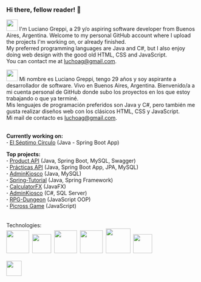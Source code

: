 ### Hi there, fellow reader! 👋

<img height=30 src="https://i1.pngguru.com/preview/715/644/898/world-flag-icons-united-kingdom-flag-art.jpg"> I'm Luciano Greppi, a 29 y/o aspiring software developer from Buenos Aires, Argentina. Welcome to my personal GitHub account where I upload the projects I'm working on, or already finished.<br>
My preferred programming languages are Java and C#, but I also enjoy doing web design with the good old HTML, CSS and JavaScript.<br>
You can contact me at luchoag@gmail.com.<br>

<img height=30 src="https://cdn.icon-icons.com/icons2/1531/PNG/128/3253482-flag-spain-icon_106784.png"> Mi nombre es Luciano Greppi, tengo 29 años y soy aspirante a desarrollador de software. Vivo en Buenos Aires, Argentina. Bienvenido/a a mi cuenta personal de GitHub donde subo los proyectos en los que estoy trabajando o que ya terminé.<br>
Mis lenguajes de programación preferidos son Java y C#, pero también me gusta realizar diseños web con los clásicos HTML, CSS y JavaScript.<br>
Mi mail de contacto es luchoag@gmail.com.<br>

<br>
<b>Currently working on:</b> <br>
<b>·</b> <a href="https://github.com/Luchoag/El-Septimo-Circulo">El Séptimo Círculo</a> (Java - Spring Boot App)<br>

<b>Top projects:</b><br>
<b>·</b> <a href="https://github.com/Luchoag/product-api">Product API</a> (Java, Spring Boot, MySQL, Swagger)<br>
<b>·</b> <a href="https://github.com/Luchoag/product-api">Prácticas API</a> (Java, Spring Boot App, JPA, MySQL)<br>
<b>·</b> <a href="https://github.com/Luchoag/administracion-kiosco-java">AdminKiosco</a> (Java, MySQL)<br>
<b>·</b> <a href="https://github.com/Luchoag/spring-tutorial">Spring-Tutorial</a> (Java, Spring Framework)<br>
<b>·</b> <a href="https://github.com/Luchoag/CalculatorFX">CalculatorFX</a> (JavaFX)<br>
<b>·</b> <a href="https://github.com/Luchoag/AdminKiosco">AdminKiosco</a> (C#, SQL Server)<br>
<b>·</b> <a href="https://github.com/Luchoag/rpg-dungeon">RPG-Dungeon</a> (JavaScript OOP)<br>
<b>·</b> <a href="https://github.com/Luchoag/picross-game">Picross Game</a> (JavaScript)<br>
<br>
<br>
Technologies:<br>
<img height=60 src="https://cdn.iconscout.com/icon/free/png-256/java-23-225999.png">&nbsp;
<img height=50 src="https://symbols.getvecta.com/stencil_96/72_spring-framework-icon.f901b1016d.jpg">&nbsp;
<img height=60 src="https://encrypted-tbn0.gstatic.com/images?q=tbn%3AANd9GcQo8gnVA2n-OPRpw6HwKaHyAYTRd-st-JozSg&usqp=CAU">&nbsp;
<img height=60 src="https://cdn.iconscout.com/icon/free/png-256/git-1-226092.png">&nbsp;
<img height=65 src="https://cdn.icon-icons.com/icons2/2415/PNG/512/mysql_original_wordmark_logo_icon_146417.png">&nbsp;
<img height=50 src="https://cdn.icon-icons.com/icons2/2108/PNG/512/javascript_icon_130900.png">
<br><br>
<a href="https://www.linkedin.com/in/luciano-adolfo-greppi/"><img height=40 src="https://encrypted-tbn0.gstatic.com/images?q=tbn%3AANd9GcSk-cX_eLmfG6blX5lcqrcnB59gvHWpCmiK4Q&usqp=CAU"></a>



<!--
**Luchoag/Luchoag** is a ✨ _special_ ✨ repository because its `README.md` (this file) appears on your GitHub profile.

Here are some ideas to get you started:

- 🔭 I’m currently working on ...
- 🌱 I’m currently learning ...
- 👯 I’m looking to collaborate on ...
- 🤔 I’m looking for help with ...
- 💬 Ask me about ...
- 📫 How to reach me: ...
- 😄 Pronouns: ...
- ⚡ Fun fact: ...
-->

